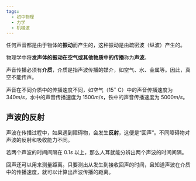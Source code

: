 ```yaml
---
tags:
  - 初中物理
  - 力学
  - 机械波
---
```


任何声音都是由于物体的**振动**而产生的，这种振动是由疏密波（纵波）产生的。

物理学中将**发声体的振动在空气或其他物质中的传播**称为**声波**。

声音传播必须有**介质**，介质是指声波传播的媒介，如空气、水、金属等。因此，真空不能传声。

声音在不同介质中的传播速度不同，如空气（$15^\circ$ C）中的声音传播速度为 $340m/s$，水中的声音传播速度为 $1500m/s$，铁中的声音传播速度为 $5000m/s$。

## 声波的反射

声波在传播过程中，如果遇到障碍物，会发生**反射**，这便是“回声”。不同障碍物对声波的反射和吸收能力不同。

若两个声波的时间间隔在 $0.1s$ 以上，那么人耳就能分辨出两个声波的时间间隔。

回声还可以用来测量距离。只要测出从发生到接收回声的时间，且知道声波在介质中的传播速度，就可以计算出声波传播的距离。